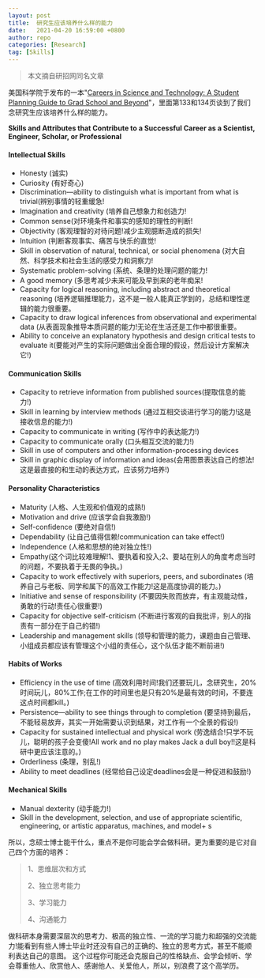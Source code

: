 ```yaml
---
layout: post
title:  研究生应该培养什么样的能力
date:   2021-04-20 16:59:00 +0800
author: repo
categories: [Research]
tag: [Skills]
---
```

> 本文摘自研招网同名文章

美国科学院于发布的一本"[Careers in Science and Technology: A Student Planning Guide to Grad School and Beyond](http://www.nap.edu/openbook.php?record_id=5129)"，里面第133和134页谈到了我们念研究生应该培养什么样的能力。

**Skills and Attributes that Contribute to a Successful Career as a Scientist, Engineer, Scholar, or Professional**

#### Intellectual Skills

+ Honesty (诚实)
+ Curiosity (有好奇心)
+ Discrimination—ability to distinguish what is important from what is trivial(辨别事情的轻重缓急!
+ Imagination and creativity (培养自己想象力和创造力!
+ Common sense(对环境条件和事实的感知的理性的判断!
+ Objectivity (客观理智的对待问题!减少主观臆断造成的损失!
+ Intuition (判断客观事实、痛苦与快乐的直觉!
+ Skill in observation of natural, technical, or social phenomena (对大自然、科学技术和社会生活的感受力和洞察力!
+ Systematic problem-solving (系统、条理的处理问题的能力!
+ A good memory (多思考减少未来可能及早到来的老年痴呆!
+ Capacity for logical reasoning, including abstract and theoretical reasoning (培养逻辑推理能力，这不是一般人能真正学到的，总结和理性逻辑的能力很重要。
+ Capacity to draw logical inferences from observational and experimental data (从表面现象推导本质问题的能力!无论在生活还是工作中都很重要。
+ Ability to conceive an explanatory hypothesis and design critical tests to evaluate it(要能对产生的实际问题做出全面合理的假设，然后设计方案解决它!)

#### Communication Skills

+ Capacity to retrieve information from published sources(提取信息的能力!)
+ Skill in learning by interview methods (通过互相交谈进行学习的能力!这是接收信息的能力!)
+ Capacity to communicate in writing (写作中的表达能力!)
+ Capacity to communicate orally (口头相互交流的能力!)
+ Skill in use of computers and other information-processing devices
+ Skill in graphic display of information and ideas(会用图景表达自己的想法!这是最直接的和生动的表达方式，应该努力培养!)

#### Personality Characteristics

+ Maturity (人格、人生观和价值观的成熟!)
+ Motivation and drive (应该学会自我激励!)
+ Self-confidence (要绝对自信!)
+ Dependability (让自己值得信赖!communication can take effect!)
+ Independence (人格和思想的绝对独立性!)
+ Empathy(这个词比较难理解!1、要执着和投入;2、要站在别人的角度考虑当时的问题，不要执着于无畏的争执。)
+ Capacity to work effectively with superiors, peers, and subordinates (培养自己与老板、同学和属下的高效工作能力!这是高度协调的能力。)
+ Initiative and sense of responsibility (不要因失败而放弃，有主观能动性，勇敢的行动!责任心很重要!)
+ Capacity for objective self-criticism (不断进行客观的自我批评，别人的指责有一部分在于自己的错!)
+ Leadership and management skills (领导和管理的能力，课题由自己管理、小组成员都应该有管理这个小组的责任心，这个队伍才能不断前进!)

#### Habits of Works

+ Efficiency in the use of time (高效利用时间!我们还要玩儿，念研究生，20%时间玩儿，80%工作;在工作的时间里也是只有20%是最有效的时间，不要连这点时间都kill。)
+ Persistence—ability to see things through to completion (要坚持到最后，不能轻易放弃，其实一开始需要认识到结果，对工作有一个全景的假设!)
+ Capacity for sustained intellectual and physical work (劳逸结合!只学不玩儿，聪明的孩子会变傻!All work and no play makes Jack a dull boy!!这是科研中更应该注意的。)
+ Orderliness (条理，别乱!)
+ Ability to meet deadlines (经常给自己设定deadlines会是一种促进和鼓励!)

#### Mechanical Skills

+ Manual dexterity (动手能力!)
+ Skill in the development, selection, and use of appropriate scientific, engineering, or artistic apparatus, machines, and model+ s

所以，念硕士博士能干什么，重点不是你可能会学会做科研。更为重要的是它对自己四个方面的培养：

> 1、思维层次和方式
>
> 2、独立思考能力
>
> 3、学习能力
>
> 4、沟通能力

做科研本身需要深层次的思考力、极高的独立性、一流的学习能力和超强的交流能力!能看到有些人博士毕业时还没有自己的正确的、独立的思考方式，甚至不能顺利表达自己的意图。
这个过程你可能还会克服自己的性格缺点、会学会倾听、学会尊重他人、欣赏他人、感谢他人、关爱他人，所以，别浪费了这个高学历。